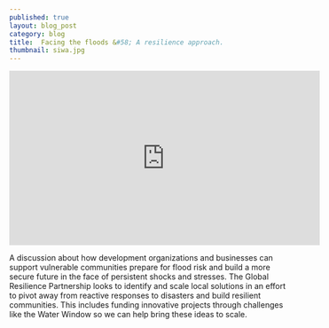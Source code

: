 ```yaml
---
published: true
layout: blog_post
category: blog
title:  Facing the floods &#58; A resilience approach.
thumbnail: siwa.jpg
---
```


<div class="videoWrapper">
	<iframe width="560" height="315" src="https://www.youtube-nocookie.com/embed/IIGA6P0RnY4?rel=0&amp;controls=0&amp;showinfo=0" frameborder="0" allowfullscreen></iframe>
</div>


A discussion about how development organizations and businesses can support vulnerable communities prepare for flood risk and build a more secure future in the face of persistent shocks and stresses. The Global Resilience Partnership looks to identify and scale local solutions in an effort to pivot away from reactive responses to disasters and build resilient communities. This includes funding innovative projects through challenges like the Water Window so we can help bring these ideas to scale. 
